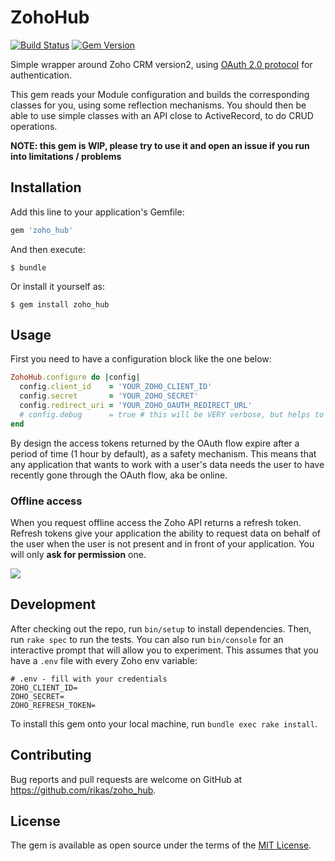 # ZohoHub

[![Build Status](https://travis-ci.com/rikas/zoho_hub.svg?branch=master)](https://travis-ci.com/rikas/zoho_hub)
[![Gem Version](https://badge.fury.io/rb/zoho_hub.svg)](https://badge.fury.io/rb/zoho_hub)

Simple wrapper around Zoho CRM version2, using [OAuth 2.0 protocol](https://www.zoho.com/crm/help/api/v2/#OAuth2_0)
for authentication.

This gem reads your Module configuration and builds the corresponding classes for you, using some
reflection mechanisms. You should then be able to use simple classes with an API close to
ActiveRecord, to do CRUD operations.

**NOTE: this gem is WIP, please try to use it and open an issue if you run into limitations / problems**

## Installation

Add this line to your application's Gemfile:

```ruby
gem 'zoho_hub'
```

And then execute:

    $ bundle

Or install it yourself as:

    $ gem install zoho_hub

## Usage

First you need to have a configuration block like the one below:

```ruby
ZohoHub.configure do |config|
  config.client_id    = 'YOUR_ZOHO_CLIENT_ID'
  config.secret       = 'YOUR_ZOHO_SECRET'
  config.redirect_uri = 'YOUR_ZOHO_OAUTH_REDIRECT_URL'
  # config.debug      = true # this will be VERY verbose, but helps to identify bugs / problems
end
```

By design the access tokens returned by the OAuth flow expire after a period of time (1 hour by
default), as a safety mechanism. This means that any application that wants to work with a user's
data needs the user to have recently gone through the OAuth flow, aka be online.

### Offline access

When you request offline access the Zoho API returns a refresh token. Refresh tokens give your
application the ability to request data on behalf of the user when the user is not present and in
front of your application. You will only **ask for permission** one.

![](https://duaw26jehqd4r.cloudfront.net/items/1h1i3C1N0k0i02092F0S/Screen%20Shot%202018-11-25%20at%2019.18.38.png)

## Development

After checking out the repo, run `bin/setup` to install dependencies. Then, run `rake spec` to run
the tests. You can also run `bin/console` for an interactive prompt that will allow you to
experiment. This assumes that you have a `.env` file with every Zoho env variable:

```
# .env - fill with your credentials
ZOHO_CLIENT_ID=
ZOHO_SECRET=
ZOHO_REFRESH_TOKEN=
```

To install this gem onto your local machine, run `bundle exec rake install`.

## Contributing

Bug reports and pull requests are welcome on GitHub at https://github.com/rikas/zoho_hub.

## License

The gem is available as open source under the terms of the [MIT License](https://opensource.org/licenses/MIT).
